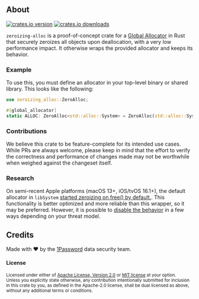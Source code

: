 ## About

[![crates.io version](https://img.shields.io/crates/v/zeroizing-alloc.svg)](https://crates.io/crates/zeroizing-alloc)
[![crates.io downloads](https://img.shields.io/crates/d/zeroizing-alloc.svg)](https://crates.io/crates/zeroizing-alloc)

`zeroizing-alloc` is a proof-of-concept crate for a [Global Allocator](https://doc.rust-lang.org/std/alloc/trait.GlobalAlloc.html) in Rust that securely zeroizes all objects
upon deallocation, with a very low performance impact. It otherwise wraps the provided allocator and keeps its behavior.

### Example

To use this, you must define an allocator in your top-level binary or shared library. This looks like the following:
```rust
use zeroizing_alloc::ZeroAlloc;

#[global_allocator]
static ALLOC: ZeroAlloc<std::alloc::System> = ZeroAlloc(std::alloc::System);
```

### Contributions
We believe this crate to be feature-complete for its intended use cases. While PRs are always welcome, please keep in mind that the effort to verify the 
correctness and performance of changes made may not be worthwhile when weighed against the changeset itself.

### Research

On semi-recent Apple platforms (macOS 13+, iOS/tvOS 16.1+), the default allocator in `libSystem` [started zeroizing on free() by default.](https://mjtsai.com/blog/2022/09/20/zeroing-freed-memory/). 
This functionality is better optimized and more reliable than this wrapper, so it may be preferred. However, it is possible to [disable the behavior](https://github.com/apple-oss-distributions/libmalloc/blob/ac949e88b5b5fb90bf2e051c8a73754136ff1b43/private/malloc_private.h#L99)
in a few ways depending on your threat model.

## Credits

Made with ❤️ by the [1Password](https://1password.com/) data security team.

#### License

<sup>
Licensed under either of <a href="LICENSE-APACHE">Apache License, Version
2.0</a> or <a href="LICENSE-MIT">MIT license</a> at your option.
</sup>

<br>

<sub>
Unless you explicitly state otherwise, any contribution intentionally submitted
for inclusion in this crate by you, as defined in the Apache-2.0 license, shall
be dual licensed as above, without any additional terms or conditions.
</sub>

